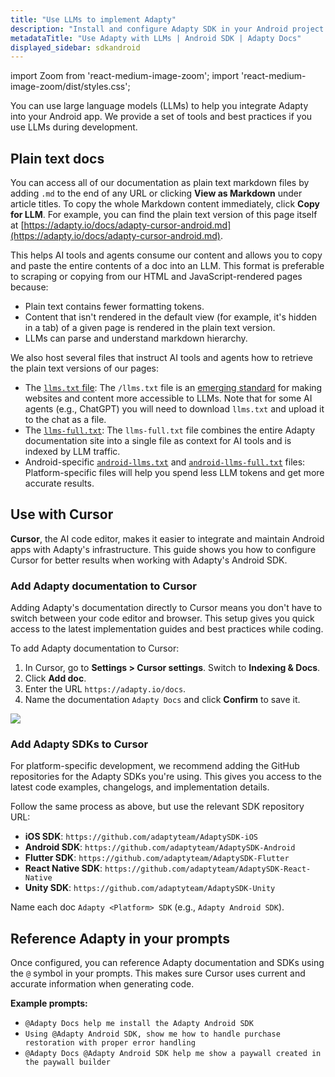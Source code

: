 ```yaml
---
title: "Use LLMs to implement Adapty"
description: "Install and configure Adapty SDK in your Android project using Cursor, ChatGPT, Claude, or other AI tools."
metadataTitle: "Use Adapty with LLMs | Android SDK | Adapty Docs"
displayed_sidebar: sdkandroid
---
```


import Zoom from 'react-medium-image-zoom';
import 'react-medium-image-zoom/dist/styles.css';

You can use large language models (LLMs) to help you integrate Adapty into your Android app. We provide a set of tools and best practices if you use LLMs during development.

## Plain text docs

You can access all of our documentation as plain text markdown files by adding `.md` to the end of any URL or clicking **View as Markdown** under article titles. To copy the whole Markdown content immediately, click **Copy for LLM**. For example, you can find the plain text version of this page itself at [https://adapty.io/docs/adapty-cursor-android.md](https://adapty.io/docs/adapty-cursor-android.md).

This helps AI tools and agents consume our content and allows you to copy and paste the entire contents of a doc into an LLM. This format is preferable to scraping or copying from our HTML and JavaScript-rendered pages because:

* Plain text contains fewer formatting tokens.
* Content that isn't rendered in the default view (for example, it's hidden in a tab) of a given page is rendered in the plain text version.
* LLMs can parse and understand markdown hierarchy.

We also host several files that instruct AI tools and agents how to retrieve the plain text versions of our pages:

- The [`llms.txt` file](https://adapty.io/docs/llms.txt): The `/llms.txt` file is an [emerging standard](https://llmstxt.org/) for making websites and content more accessible to LLMs. Note that for some AI agents (e.g., ChatGPT) you will need to download `llms.txt` and upload it to the chat as a file.
- The [`llms-full.txt`](https://adapty.io/docs/llms-full.txt): The `llms-full.txt` file combines the entire Adapty documentation site into a single file as context for AI tools and is indexed by LLM traffic.
- Android-specific [`android-llms.txt`](https://adapty.io/docs/android-llms.txt) and [`android-llms-full.txt`](https://adapty.io/docs/android-llms-full.txt) files: Platform-specific files will help you spend less LLM tokens and get more accurate results.

## Use with Cursor

**Cursor**, the AI code editor, makes it easier to integrate and maintain Android apps with Adapty's infrastructure. This guide shows you how to configure Cursor for better results when working with Adapty's Android SDK.

### Add Adapty documentation to Cursor

Adding Adapty's documentation directly to Cursor means you don't have to switch between your code editor and browser. This setup gives you quick access to the latest implementation guides and best practices while coding.

To add Adapty documentation to Cursor:

1. In Cursor, go to **Settings > Cursor settings**. Switch to **Indexing & Docs**.
2. Click **Add doc**.
3. Enter the URL `https://adapty.io/docs`.
4. Name the documentation `Adapty Docs` and click **Confirm** to save it.

<Zoom>
  <img src={require('./img/adapty-cursor.webp').default}
  style={{
    border: '1px solid #727272', /* border width and color */
    width: '700px', /* image width */
    display: 'block', /* for alignment */
    margin: '0 auto' /* center alignment */
  }}
/>
</Zoom>

### Add Adapty SDKs to Cursor

For platform-specific development, we recommend adding the GitHub repositories for the Adapty SDKs you're using. This gives you access to the latest code examples, changelogs, and implementation details.

Follow the same process as above, but use the relevant SDK repository URL:

- **iOS SDK**: `https://github.com/adaptyteam/AdaptySDK-iOS`
- **Android SDK**: `https://github.com/adaptyteam/AdaptySDK-Android`
- **Flutter SDK**: `https://github.com/adaptyteam/AdaptySDK-Flutter`
- **React Native SDK**: `https://github.com/adaptyteam/AdaptySDK-React-Native`
- **Unity SDK**: `https://github.com/adaptyteam/AdaptySDK-Unity`

Name each doc `Adapty <Platform> SDK` (e.g., `Adapty Android SDK`).

## Reference Adapty in your prompts

Once configured, you can reference Adapty documentation and SDKs using the `@` symbol in your prompts. This makes sure Cursor uses current and accurate information when generating code.

**Example prompts:**

- `@Adapty Docs help me install the Adapty Android SDK`
- `Using @Adapty Android SDK, show me how to handle purchase restoration with proper error handling`
- `@Adapty Docs @Adapty Android SDK help me show a paywall created in the paywall builder` 
